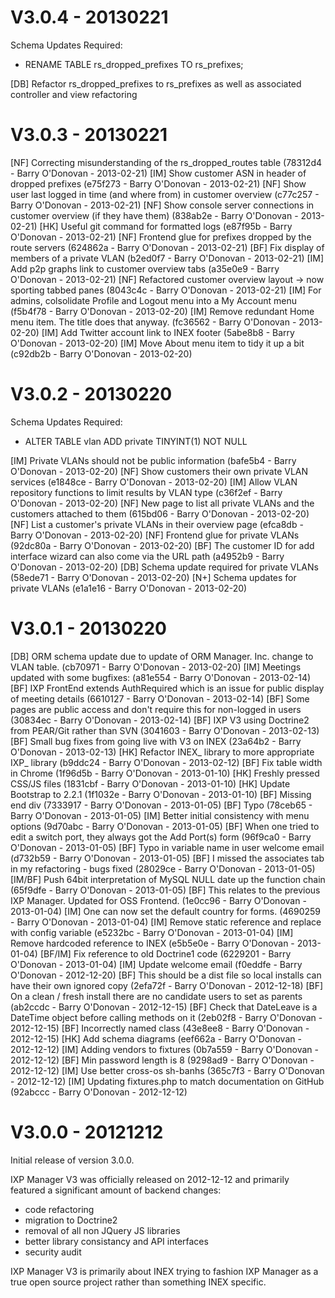 # V3.0.4 - 20130221

Schema Updates Required:
  - RENAME TABLE rs_dropped_prefixes TO rs_prefixes;

[DB] Refactor rs_dropped_prefixes to rs_prefixes as well as associated controller and view refactoring

# V3.0.3 - 20130221

[NF] Correcting misunderstanding of the rs_dropped_routes table (78312d4 - Barry O'Donovan - 2013-02-21)
[IM] Show customer ASN in header of dropped prefixes (e75f273 - Barry O'Donovan - 2013-02-21)
[NF] Show user last logged in time (and where from) in customer overview (c77c257 - Barry O'Donovan - 2013-02-21)
[NF] Show console server connections in customer overview (if they have them) (838ab2e - Barry O'Donovan - 2013-02-21)
[HK] Useful git command for formatted logs (e87f95b - Barry O'Donovan - 2013-02-21)
[NF] Frontend glue for prefixes dropped by the route servers (624862a - Barry O'Donovan - 2013-02-21)
[BF] Fix display of members of a private VLAN (b2ed0f7 - Barry O'Donovan - 2013-02-21)
[IM] Add p2p graphs link to customer overview tabs (a35e0e9 - Barry O'Donovan - 2013-02-21)
[NF] Refactored customer overview layout -> now sporting tabbed panes (8043c4c - Barry O'Donovan - 2013-02-21)
[IM] For admins, colsolidate Profile and Logout menu into a My Account menu (f5b4f78 - Barry O'Donovan - 2013-02-20)
[IM] Remove redundant Home menu item. The title does that anyway. (fc36562 - Barry O'Donovan - 2013-02-20)
[IM] Add Twitter account link to INEX footer (5abe8b8 - Barry O'Donovan - 2013-02-20)
[IM] Move About menu item to tidy it up a bit (c92db2b - Barry O'Donovan - 2013-02-20)


# V3.0.2 - 20130220

Schema Updates Required:
  - ALTER TABLE vlan ADD private TINYINT(1) NOT NULL

[IM] Private VLANs should not be public information (bafe5b4 - Barry O'Donovan - 2013-02-20)
[NF] Show customers their own private VLAN services (e1848ce - Barry O'Donovan - 2013-02-20)
[IM] Allow VLAN repository functions to limit results by VLAN type (c36f2ef - Barry O'Donovan - 2013-02-20)
[NF] New page to list all private VLANs and the customers attached to them (615bd06 - Barry O'Donovan - 2013-02-20)
[NF] List a customer's private VLANs in their overview page (efca8db - Barry O'Donovan - 2013-02-20)
[NF] Frontend glue for private VLANs (92dc80a - Barry O'Donovan - 2013-02-20)
[BF] The customer ID for add interface wizard can also come via the URL path (a4952b9 - Barry O'Donovan - 2013-02-20)
[DB] Schema update required for private VLANs (58ede71 - Barry O'Donovan - 2013-02-20)
[N+] Schema updates for private VLANs (e1a1e16 - Barry O'Donovan - 2013-02-20)


# V3.0.1 - 20130220

[DB] ORM schema update due to update of ORM Manager. Inc. change to VLAN table. (cb70971 - Barry O'Donovan - 2013-02-20)
[IM] Meetings updated with some bugfixes: (a81e554 - Barry O'Donovan - 2013-02-14)
[BF] IXP FrontEnd extends AuthRequired which is an issue for public display of meeting details (6610127 - Barry O'Donovan - 2013-02-14)
[BF] Some pages are public access and don't require this for non-logged in users (30834ec - Barry O'Donovan - 2013-02-14)
[BF] IXP V3 using Doctrine2 from PEAR/Git rather than SVN (3041603 - Barry O'Donovan - 2013-02-13)
[BF] Small bug fixes from going live with V3 on INEX (23a64b2 - Barry O'Donovan - 2013-02-13)
[HK] Refactor INEX_ library to more appropriate IXP_ library (b9ddc24 - Barry O'Donovan - 2013-02-12)
[BF] Fix table width in Chrome (1f96d5b - Barry O'Donovan - 2013-01-10)
[HK] Freshly pressed CSS/JS files (1831cbf - Barry O'Donovan - 2013-01-10)
[HK] Update Bootstrap to 2.2.1 (1f1032e - Barry O'Donovan - 2013-01-10)
[BF] Missing end div (7333917 - Barry O'Donovan - 2013-01-05)
[BF] Typo (78ceb65 - Barry O'Donovan - 2013-01-05)
[IM] Better initial consistency with menu options (9d70abc - Barry O'Donovan - 2013-01-05)
[BF] When one tried to edit a switch port, they always got the Add Port(s) form (96f9ca0 - Barry O'Donovan - 2013-01-05)
[BF] Typo in variable name in user welcome email (d732b59 - Barry O'Donovan - 2013-01-05)
[BF] I missed the associates tab in my refactoring - bugs fixed (28029ce - Barry O'Donovan - 2013-01-05)
[IM/BF] Push 64bit interpretation of MySQL NULL date up the function chain (65f9dfe - Barry O'Donovan - 2013-01-05)
[BF] This relates to the previous IXP Manager. Updated for OSS Frontend. (1e0cc96 - Barry O'Donovan - 2013-01-04)
[IM] One can now set the default country for forms. (4690259 - Barry O'Donovan - 2013-01-04)
[IM] Remove static reference and replace with config variable (e5232bc - Barry O'Donovan - 2013-01-04)
[IM] Remove hardcoded reference to INEX (e5b5e0e - Barry O'Donovan - 2013-01-04)
[BF/IM] Fix reference to old Doctrine1 code (6229201 - Barry O'Donovan - 2013-01-04)
[IM] Update welcome email (f0eddfe - Barry O'Donovan - 2012-12-20)
[BF] This should be a dist file so local installs can have their own ignored copy (2efa72f - Barry O'Donovan - 2012-12-18)
[BF] On a clean / fresh install there are no candidate users to set as parents (ab2ccdc - Barry O'Donovan - 2012-12-15)
[BF] Check that DateLeave is a DateTime object before calling methods on it (2eb02f8 - Barry O'Donovan - 2012-12-15)
[BF] Incorrectly named class (43e8ee8 - Barry O'Donovan - 2012-12-15)
[HK] Add schema diagrams (eef662a - Barry O'Donovan - 2012-12-12)
[IM] Adding vendors to fixtures (0b7a559 - Barry O'Donovan - 2012-12-12)
[BF] Min password length is 8 (9298ad9 - Barry O'Donovan - 2012-12-12)
[IM] Use better cross-os sh-banhs (365c7f3 - Barry O'Donovan - 2012-12-12)
[IM] Updating fixtures.php to match documentation on GitHub (92abccc - Barry O'Donovan - 2012-12-12)


# V3.0.0 - 20121212

Initial release of version 3.0.0.

IXP Manager V3 was officially released on 2012-12-12 and primarily featured a significant amount of backend changes:

* code refactoring
* migration to Doctrine2
* removal of all non JQuery JS libraries
* better library consistancy and API interfaces
* security audit

IXP Manager V3 is primarily about INEX trying to fashion IXP Manager as a true open source project rather than something INEX specific.
